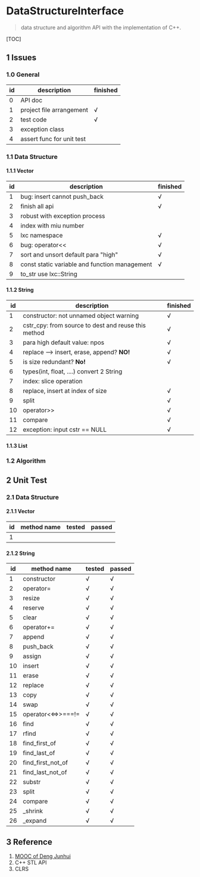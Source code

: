 # DataStructureInterface

> data structure and algorithm API with the implementation of C++.

[TOC]

## 1 Issues

### 1.0 General

| id   | description              | finished |
| ---- | ------------------------ | -------- |
| 0    | API doc                  |          |
| 1    | project file arrangement | √        |
| 2    | test code                | √        |
| 3    | exception class		  |          |
| 4    | assert func for unit test|          |



### 1.1 Data Structure

#### 1.1.1 Vector

|id|description|finished|
|-|-|-|
|1|bug: insert cannot push_back|√|
|2 |finish all api| √ |
|3 |robust with exception process| |
|4 |index with miu number| |
| 5 |lxc namespace| √ |
|6 |bug: operator<<| √ |
| 7 |sort and unsort default para "high"| √ |
| 8 |const static variable and function management| √ |
| 9 |to_str use lxc::String|  |



#### 1.1.2 String

|id|description|finished|
|-|-|-|
|1|constructor: not unnamed object warning|√|
|2|cstr_cpy: from source to dest and reuse this method|√|
|3|para high default value: npos|√|
|4|replace --> insert, erase, append? **NO!**|√|
|5|is size redundant? **No!**|√|
|6|types(int, float, ....) convert 2 String||
|7|index: slice operation||
|8|replace, insert at index of size|√|
|9|split|√|
|10|operator>>|√|
|11|compare|√|
|12|exception: input cstr == NULL|√|


#### 1.1.3 List





### 1.2 Algorithm



## 2 Unit Test

### 2.1 Data Structure

#### 2.1.1 Vector

|id|method name|tested|passed|
|-|-|-|-|
|1||||

#### 2.1.2 String

|id|method name|tested|passed|
|-|-|-|-|
|1|constructor|√|√|
|2|operator=|√|√|
|3|resize|√|√|
|4|reserve|√|√|
|5|clear|√|√|
|6|operator+=|√|√|
|7|append|√|√|
|8|push_back|√|√|
|9|assign|√|√|
|10|insert|√|√|
|11|erase|√|√|
|12|replace|√|√|
|13|copy|√|√|
|14|swap|√|√|
|15|operator<<=>>===!=|√|√|
|16|find|√|√|
|17|rfind|√|√|
|18|find_first_of|√|√|
|19|find_last_of|√|√|
|20|find_first_not_of|√|√|
|21|find_last_not_of|√|√|
|22|substr|√|√|
|23|split|√|√|
|24|compare|√|√|
|25|_shrink|√|√|
|26|_expand|√|√|

## 3 Reference

1. [MOOC of Deng Junhui](https://dsa.cs.tsinghua.edu.cn/~deng/ds/dsacpp/index.htm)
2. C++ STL API
3. CLRS